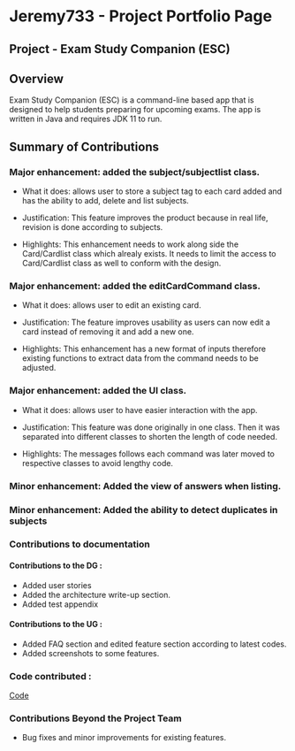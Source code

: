 # Jeremy733 - Project Portfolio Page

## Project - Exam Study Companion (ESC)

## Overview
Exam Study Companion (ESC) is a command-line based app that is designed to help students preparing for upcoming exams. The app is written in Java and requires JDK 11 to run.


## Summary of Contributions
### Major enhancement: added the subject/subjectlist class. 
+ What it does: allows user to store a subject tag to each card added and has the ability to add, delete and list subjects. 

+ Justification: This feature improves the product because in real life, revision is done according to subjects.

+ Highlights: This enhancement needs to work along side the Card/Cardlist class which alrealy exists. It needs to limit the access to Card/Cardlist class as well to conform with the design.

### Major enhancement: added the editCardCommand class. 
+ What it does: allows user to edit an existing card.

+ Justification: The feature improves usability as users can now edit a card instead of removing it and add a new one.

+ Highlights: This enhancement has a new format of inputs therefore existing functions to extract data from the command needs to be adjusted.

### Major enhancement: added the UI class. 
+ What it does: allows user to have easier interaction with the app.

+ Justification: This feature was done originally in one class. Then it was separated into different classes to  shorten the length of code needed.

+ Highlights: The messages follows each command was later moved to respective classes to avoid lengthy code.

### Minor enhancement: Added the view of answers when listing.
### Minor enhancement: Added the ability to detect duplicates in subjects

### Contributions to documentation

#### Contributions to the DG : 
+ Added user stories 
+ Added the architecture write-up section. 
+ Added test appendix

#### Contributions to the UG : 
+ Added FAQ section and edited feature section according to latest codes. 
+ Added screenshots to some features.

### Code contributed : 
<a href="https://nus-cs2113-ay1920s2.github.io/tp-dashboard/#breakdown=true&search=jeremy733&sort=groupTitle&sortWithin=title&since=2020-03-01&timeframe=commit&mergegroup=false&groupSelect=groupByRepos" target="_blank">Code</a>

### Contributions Beyond the Project Team
+ Bug fixes and minor improvements for existing features.
